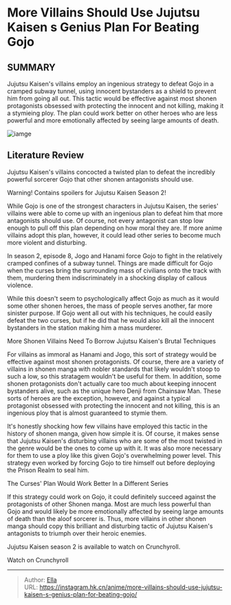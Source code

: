# More Villains Should Use Jujutsu Kaisen s Genius Plan For Beating Gojo


## SUMMARY 



  Jujutsu Kaisen&#39;s villains employ an ingenious strategy to defeat Gojo in a cramped subway tunnel, using innocent bystanders as a shield to prevent him from going all out.   This tactic would be effective against most shonen protagonists obsessed with protecting the innocent and not killing, making it a stymieing ploy.   The plan could work better on other heroes who are less powerful and more emotionally affected by seeing large amounts of death.  

![iamge](https://static1.srcdn.com/wordpress/wp-content/uploads/2023/09/jogo-and-gojo-from-jujutsu-kaisen.jpg)

## Literature Review

Jujutsu Kaisen&#39;s villains concocted a twisted plan to defeat the incredibly powerful sorcerer Gojo that other shonen antagonists should use.




Warning! Contains spoilers for Jujutsu Kaisen Season 2!




While Gojo is one of the strongest characters in Jujutsu Kaisen, the series&#39; villains were able to come up with an ingenious plan to defeat him that more antagonists should use. Of course, not every antagonist can stop low enough to pull off this plan depending on how moral they are. If more anime villains adopt this plan, however, it could lead other series to become much more violent and disturbing.

In season 2, episode 8, Jogo and Hanami force Gojo to fight in the relatively cramped confines of a subway tunnel. Things are made difficult for Gojo when the curses bring the surrounding mass of civilians onto the track with them, murdering them indiscriminately in a shocking display of callous violence.

          

While this doesn&#39;t seem to psychologically affect Gojo as much as it would some other shonen heroes, the mass of people serves another, far more sinister purpose. If Gojo went all out with his techniques, he could easily defeat the two curses, but if he did that he would also kill all the innocent bystanders in the station making him a mass murderer.





 More Shonen Villains Need To Borrow Jujutsu Kaisen&#39;s Brutal Techniques 
          

For villains as immoral as Hanami and Jogo, this sort of strategy would be effective against most shonen protagonists. Of course, there are a variety of villains in shonen manga with nobler standards that likely wouldn&#39;t stoop to such a low, so this stratagem wouldn&#39;t be useful for them. In addition, some shonen protagonists don&#39;t actually care too much about keeping innocent bystanders alive, such as the unique hero Denji from Chainsaw Man. These sorts of heroes are the exception, however, and against a typical protagonist obsessed with protecting the innocent and not killing, this is an ingenious ploy that is almost guaranteed to stymie them.

It&#39;s honestly shocking how few villains have employed this tactic in the history of shonen manga, given how simple it is. Of course, it makes sense that Jujutsu Kaisen&#39;s disturbing villains who are some of the most twisted in the genre would be the ones to come up with it. It was also more necessary for them to use a ploy like this given Gojo&#39;s overwhelming power level. This strategy even worked by forcing Gojo to tire himself out before deploying the Prison Realm to seal him.






 The Curses&#39; Plan Would Work Better In a Different Series 
          

If this strategy could work on Gojo, it could definitely succeed against the protagonists of other Shonen manga. Most are much less powerful than Gojo and would likely be more emotionally affected by seeing large amounts of death than the aloof sorcerer is. Thus, more villains in other shonen manga should copy this brilliant and disturbing tactic of Jujutsu Kaisen&#39;s antagonists to triumph over their heroic enemies.

Jujutsu Kaisen season 2 is available to watch on Crunchyroll.

Watch on Crunchyroll



---

> Author: [Ella](https://instagram.hk.cn/)  
> URL: https://instagram.hk.cn/anime/more-villains-should-use-jujutsu-kaisen-s-genius-plan-for-beating-gojo/  

